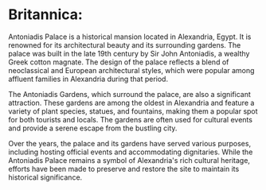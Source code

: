 
# Britannica:
Antoniadis Palace is a historical mansion located in Alexandria, Egypt. It is
renowned for its architectural beauty and its surrounding gardens. The palace
was built in the late 19th century by Sir John Antoniadis, a wealthy Greek
cotton magnate. The design of the palace reflects a blend of neoclassical and
European architectural styles, which were popular among affluent families in
Alexandria during that period.

The Antoniadis Gardens, which surround the palace, are also a significant
attraction. These gardens are among the oldest in Alexandria and feature a
variety of plant species, statues, and fountains, making them a popular spot
for both tourists and locals. The gardens are often used for cultural events
and provide a serene escape from the bustling city.

Over the years, the palace and its gardens have served various purposes,
including hosting official events and accommodating dignitaries. While the
Antoniadis Palace remains a symbol of Alexandria's rich cultural heritage,
efforts have been made to preserve and restore the site to maintain its
historical significance.


